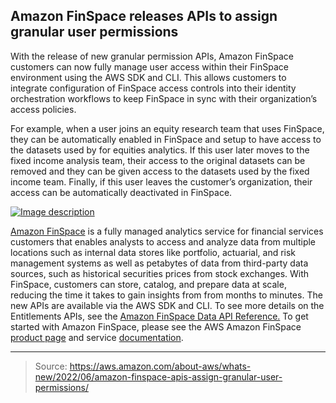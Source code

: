 ## Amazon FinSpace releases APIs to assign granular user permissions

With the release of new granular permission APIs, Amazon FinSpace customers can now fully manage user access within their FinSpace environment using the AWS SDK and CLI. This allows customers to integrate configuration of FinSpace access controls into their identity orchestration workflows to keep FinSpace in sync with their organization’s access policies.

For example, when a user joins an equity research team that uses FinSpace, they can be automatically enabled in FinSpace and setup to have access to the datasets used by for equities analytics. If this user later moves to the fixed income analysis team, their access to the original datasets can be removed and they can be given access to the datasets used by the fixed income team. Finally, if this user leaves the customer’s organization, their access can be automatically deactivated in FinSpace.

[![Image description](https://dev-to-uploads.s3.amazonaws.com/uploads/articles/5m15zsqp4eb1szj9b681.png)](https://k21technologies.samcart.com/referral/gBBzLUFj/wZNqvQpM5mBn2g53)

[Amazon FinSpace](https://aws.amazon.com/finspace/) is a fully managed analytics service for financial services customers that enables analysts to access and analyze data from multiple locations such as internal data stores like portfolio, actuarial, and risk management systems as well as petabytes of data from third-party data sources, such as historical securities prices from stock exchanges. With FinSpace, customers can store, catalog, and prepare data at scale, reducing the time it takes to gain insights from from months to minutes. The new APIs are available via the AWS SDK and CLI. To see more details on the Entitlements APIs, see the [Amazon FinSpace Data API Reference.](https://docs.aws.amazon.com/finspace/latest/data-api/fs-api-operations-by-topic.html#fs-api-users-permissions) To get started with Amazon FinSpace, please see the AWS Amazon FinSpace [product page](https://aws.amazon.com/finspace/) and service [documentation](https://docs.aws.amazon.com/finspace/).

---

> Source: https://aws.amazon.com/about-aws/whats-new/2022/06/amazon-finspace-apis-assign-granular-user-permissions/